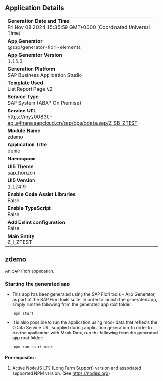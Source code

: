 ## Application Details
|               |
| ------------- |
|**Generation Date and Time**<br>Fri Nov 08 2024 15:35:59 GMT+0000 (Coordinated Universal Time)|
|**App Generator**<br>@sap/generator-fiori-elements|
|**App Generator Version**<br>1.15.3|
|**Generation Platform**<br>SAP Business Application Studio|
|**Template Used**<br>List Report Page V2|
|**Service Type**<br>SAP System (ABAP On Premise)|
|**Service URL**<br>https://my200830-api.s4hana.sapcloud.cn/sap/opu/odata/sap/Z_SB_ZTEST|
|**Module Name**<br>zdemo|
|**Application Title**<br>demo|
|**Namespace**<br>|
|**UI5 Theme**<br>sap_horizon|
|**UI5 Version**<br>1.124.9|
|**Enable Code Assist Libraries**<br>False|
|**Enable TypeScript**<br>False|
|**Add Eslint configuration**<br>False|
|**Main Entity**<br>Z_I_ZTEST|

## zdemo

An SAP Fiori application.

### Starting the generated app

-   This app has been generated using the SAP Fiori tools - App Generator, as part of the SAP Fiori tools suite.  In order to launch the generated app, simply run the following from the generated app root folder:

```
    npm start
```

- It is also possible to run the application using mock data that reflects the OData Service URL supplied during application generation.  In order to run the application with Mock Data, run the following from the generated app root folder:

```
    npm run start-mock
```

#### Pre-requisites:

1. Active NodeJS LTS (Long Term Support) version and associated supported NPM version.  (See https://nodejs.org)


